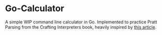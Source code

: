 # Go-Calculator
A simple WIP command line calculator in Go. Implemented to practice Pratt Parsing from the Crafting Interpreters book, heavily inspired by [this article](https://dev.to/jrop/pratt-parsing).   
